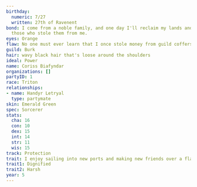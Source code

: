 ```yaml
---
birthday:
  numeric: 7/27
  written: 27th of Ravenent
bond: I come from a noble family, and one day I'll reclaim my lands and title from
  those who stole them from me.
eyes: Orange
flaw: No one must ever learn that I once stole money from guild coffers.
guild: Burk
hair: wavy black hair that's loose around the shoulders
ideal: Power
name: Coriss Biafyndar
organizations: []
partyID: 1
race: Triton
relationships:
- name: Handyr Letryal
  type: partymate
skin: Emerald Green
spec: Sorcerer
stats:
  cha: 16
  con: 10
  dex: 15
  int: 14
  str: 11
  wis: 15
track: Protection
trait: I enjoy sailing into new ports and making new friends over a flagon of ale.
trait1: Dignified
trait2: Harsh
year: 5
---
```


